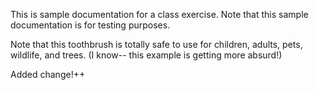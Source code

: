 This is sample documentation for a class exercise. Note that this sample documentation is for testing purposes.

Note that this toothbrush is totally safe to use for children, adults, pets, wildlife, and trees. (I know-- this example is getting more absurd!)

Added change!++
